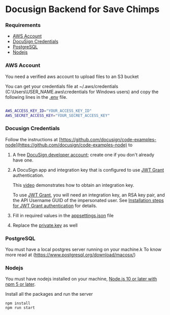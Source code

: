# Docusign Backend for Save Chimps

### Requirements

- [AWS Account](#AWS-Account)
- [DocuSign Credentials](#DocuSign-Credentials)
- [PostgreSQL](#PostgreSQL)
- [Nodejs](#Nodejs)

### AWS Account

You need a verified aws account to upload files to an S3 bucket

You can get your credentials file at ~/.aws/credentials (C:\Users\USER_NAME\.aws\credentials for Windows users) and copy the following lines in the [.env](./src/config/config.env) file.

```bash

AWS_ACCESS_KEY_ID="YOUR_ACCESS_KEY_ID"
AWS_SECRET_ACCESS_KEY="YOUR_SECRET_ACCESS_KEY"

```

### Docusign Credentials

Follow the instructions at [https://github.com/docusign/code-examples-node](https://github.com/docusign/code-examples-node) to

1. A free [DocuSign developer account](https://go.docusign.com/o/sandbox/); create one if you don't already have one.
2. A DocuSign app and integration key that is configured to use [JWT Grant](https://developers.docusign.com/platform/auth/jwt/) authentication.

   This [video](https://www.youtube.com/watch?v=eiRI4fe5HgM) demonstrates how to obtain an integration key.

   To use [JWT Grant](https://developers.docusign.com/platform/auth/jwt/), you will need an integration key, an RSA key pair, and the API Username GUID of the impersonated user. See [Installation steps for JWT Grant authentication](#installation-steps-for-jwt-grant-authentication) for details.

3. Fill in required values in the [appsettings.json](./src/config/appsettings.json) file

4. Replace the [private.key](./src/config/private.key) as well

### PostgreSQL

You must have a local postgres server running on your machine.k To know more read at (https://www.postgresql.org/download/macosx/)

### Nodejs

You must have nodejs installed on your machine, [Node.js 10 or later with npm 5 or later](https://nodejs.org/en/download/).

Install all the packages and run the server

```
npm install
npm run start
```
